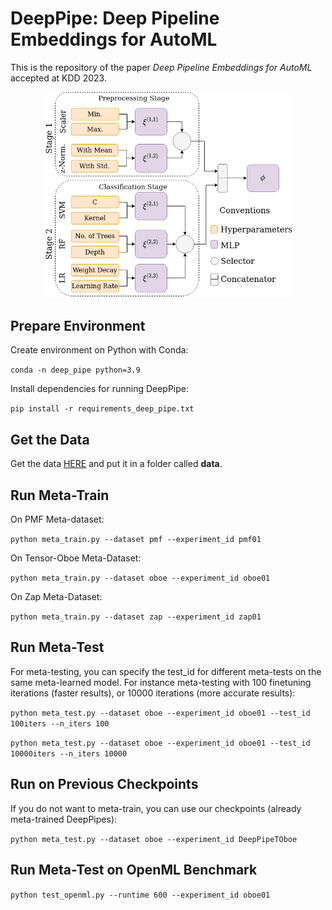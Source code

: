 # DeepPipe: Deep Pipeline Embeddings for AutoML

This is the repository of the paper *Deep Pipeline Embeddings for AutoML* accepted at KDD 2023.

<p align="center">
  <img src="figures/DeepPipe_architecture.png" alt="Alt Text" width="400px">
</p>


## Prepare Environment
Create environment on Python with Conda:

`
conda -n deep_pipe python=3.9
`

Install dependencies for running DeepPipe:

`
pip install -r requirements_deep_pipe.txt
`

## Get the Data

Get the data [HERE](https://www.dropbox.com/sh/mdd5p6g23cazeaw/AAChiIYcOaTicF388VEb9rYla?dl=0) and put it in a folder called **data**.

## Run Meta-Train

On PMF Meta-dataset:

`
python meta_train.py --dataset pmf --experiment_id pmf01
`

On Tensor-Oboe Meta-Dataset:

`
python meta_train.py --dataset oboe --experiment_id oboe01
`

On Zap Meta-Dataset:

`
python meta_train.py --dataset zap --experiment_id zap01
`

## Run Meta-Test

For meta-testing, you can specify the test_id for different meta-tests on the same meta-learned model. For instance meta-testing with 100 finetuning iterations (faster results), or 10000 iterations (more accurate results):

`
python meta_test.py --dataset oboe --experiment_id oboe01 --test_id 100iters --n_iters 100
`

`
python meta_test.py --dataset oboe --experiment_id oboe01 --test_id 10000iters --n_iters 10000
`

## Run on Previous Checkpoints

If you do not want to meta-train, you can use our checkpoints (already meta-trained DeepPipes):

`
python meta_test.py --dataset oboe --experiment_id DeepPipeTOboe
`

## Run Meta-Test on OpenML Benchmark

`
python test_openml.py --runtime 600 --experiment_id oboe01
`

